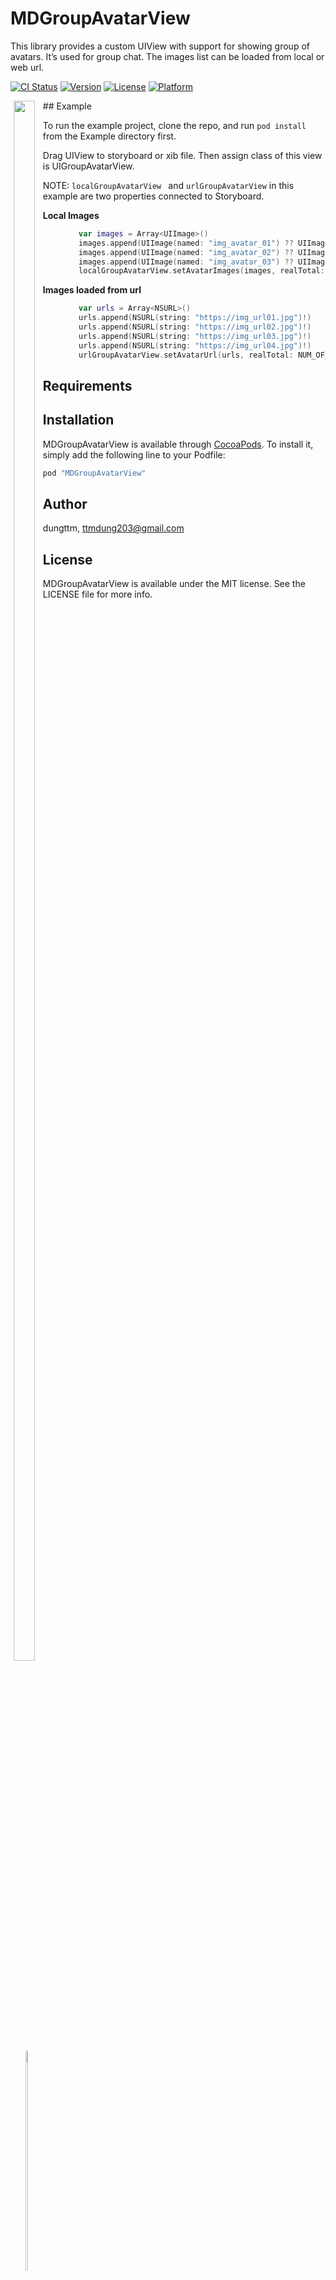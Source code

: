 # MDGroupAvatarView
This library provides a custom UIView with support for showing group of avatars. It’s used for group chat. The images list can be loaded from local or web url.


[![CI Status](http://img.shields.io/travis/dungttm/MDGroupAvatarView.svg?style=flat)](https://travis-ci.org/dungttm/MDGroupAvatarView)
[![Version](https://img.shields.io/cocoapods/v/MDGroupAvatarView.svg?style=flat)](http://cocoapods.org/pods/MDGroupAvatarView)
[![License](https://img.shields.io/cocoapods/l/MDGroupAvatarView.svg?style=flat)](http://cocoapods.org/pods/MDGroupAvatarView)
[![Platform](https://img.shields.io/cocoapods/p/MDGroupAvatarView.svg?style=flat)](http://cocoapods.org/pods/MDGroupAvatarView)
<div style="float: left; text-align: center">
<img src="https://farm9.staticflickr.com/8694/28141739940_c0f3378c29_o.jpg" width="80%"></img>
&nbsp;
<img src="https://farm9.staticflickr.com/8892/27807926164_7dde495c14_o.png" width="30%"></img>

</div>
## Example

To run the example project, clone the repo, and run `pod install` from the Example directory first.

Drag UIView to storyboard or xib file. Then assign class of this view is UIGroupAvatarView.

NOTE: ```localGroupAvatarView ``` and ```urlGroupAvatarView``` in this example are two properties connected to Storyboard.


**Local Images**
```swift
        var images = Array<UIImage>()
        images.append(UIImage(named: "img_avatar_01") ?? UIImage())
        images.append(UIImage(named: "img_avatar_02") ?? UIImage())
        images.append(UIImage(named: "img_avatar_03") ?? UIImage())
        localGroupAvatarView.setAvatarImages(images, realTotal: NUM_OF_MEMBER)
```
**Images loaded from url**
```swift
        var urls = Array<NSURL>()
        urls.append(NSURL(string: "https://img_url01.jpg")!)
        urls.append(NSURL(string: "https://img_url02.jpg")!)
        urls.append(NSURL(string: "https://img_url03.jpg")!)
        urls.append(NSURL(string: "https://img_url04.jpg")!)
        urlGroupAvatarView.setAvatarUrl(urls, realTotal: NUM_OF_MEMBER)
```

## Requirements

## Installation

MDGroupAvatarView is available through [CocoaPods](http://cocoapods.org). To install
it, simply add the following line to your Podfile:

```ruby
pod "MDGroupAvatarView"
```

## Author

dungttm, ttmdung203@gmail.com

## License

MDGroupAvatarView is available under the MIT license. See the LICENSE file for more info.
